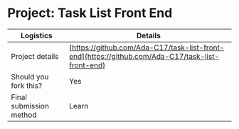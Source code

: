 # Project: Task List Front End

| Logistics               | Details                                                                                |
| ----------------------- | -------------------------------------------------------------------------------------- |
| Project details         | [https://github.com/Ada-C17/task-list-front-end](https://github.com/Ada-C17/task-list-front-end) |
| Should you fork this?   | Yes                                                                                    |
| Final submission method | Learn                                                                                  |
